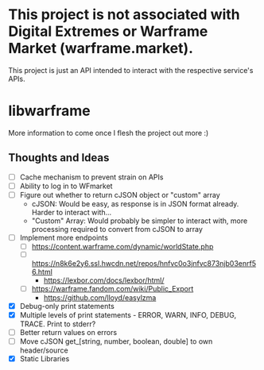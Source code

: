 # This project is not associated with Digital Extremes or Warframe Market (warframe.market).

This project is just an API intended to interact with the respective service's APIs.

# libwarframe

More information to come once I flesh the project out more :)


## Thoughts and Ideas

 - [ ] Cache mechanism to prevent strain on APIs
 - [ ] Ability to log in to WFmarket
 - [ ] Figure out whether to return cJSON object or "custom" array
    - cJSON: Would be easy, as response is in JSON format already. Harder to interact with...
    - "Custom" Array: Would probably be simpler to interact with, more processing required to convert from cJSON to array
 - [ ] Implement more endpoints
   - [ ] https://content.warframe.com/dynamic/worldState.php
   - [ ] https://n8k6e2y6.ssl.hwcdn.net/repos/hnfvc0o3jnfvc873njb03enrf56.html
     - https://lexbor.com/docs/lexbor/html/
   - [ ] https://warframe.fandom.com/wiki/Public_Export
     - https://github.com/lloyd/easylzma
 - [X] Debug-only print statements
 - [X] Multiple levels of print statements - ERROR, WARN, INFO, DEBUG, TRACE. Print to stderr?
 - [ ] Better return values on errors
 - [ ] Move cJSON get_[string, number, boolean, double] to own header/source
 - [X] Static Libraries
